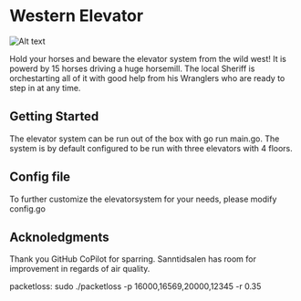 # Western Elevator
![Alt text](elevator-1.png?raw=true "")

Hold your horses and beware the elevator system from the wild west! It is powerd by 15 horses driving a huge horsemill. The local Sheriff is orchestarting all of it with good help from his Wranglers who are ready to step in at any time.

## Getting Started
The elevator system can be run out of the box with go run main.go. The system is by default configured to be run with three elevators with 4 floors.

## Config file
To further customize the elevatorsystem for your needs, please modify config.go

## Acknoledgments
Thank you GitHub CoPilot for sparring. Sanntidsalen has room for improvement in regards of air quality.

packetloss:
sudo ./packetloss -p 16000,16569,20000,12345 -r 0.35
